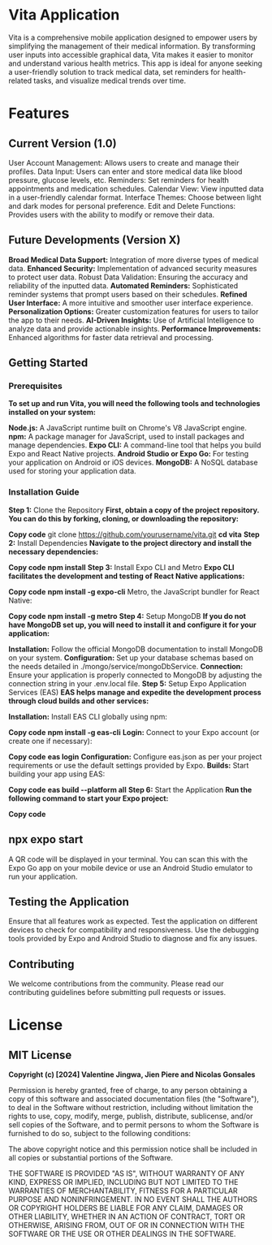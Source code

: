 # Vita Application
Vita is a comprehensive mobile application designed to empower users by simplifying the management of their medical information. By transforming user inputs into accessible graphical data, Vita makes it easier to monitor and understand various health metrics. This app is ideal for anyone seeking a user-friendly solution to track medical data, set reminders for health-related tasks, and visualize medical trends over time.

# Features
## Current Version (1.0)
User Account Management: Allows users to create and manage their profiles.
Data Input: Users can enter and store medical data like blood pressure, glucose levels, etc.
Reminders: Set reminders for health appointments and medication schedules.
Calendar View: View inputted data in a user-friendly calendar format.
Interface Themes: Choose between light and dark modes for personal preference.
Edit and Delete Functions: Provides users with the ability to modify or remove their data.
## Future Developments (Version X)
**Broad Medical Data Support:** Integration of more diverse types of medical data.
**Enhanced Security:** Implementation of advanced security measures to protect user data.
Robust Data Validation: Ensuring the accuracy and reliability of the inputted data.
**Automated Reminders:** Sophisticated reminder systems that prompt users based on their schedules.
**Refined User Interface:** A more intuitive and smoother user interface experience.
**Personalization Options:** Greater customization features for users to tailor the app to their needs.
**AI-Driven Insights:** Use of Artificial Intelligence to analyze data and provide actionable insights.
**Performance Improvements:** Enhanced algorithms for faster data retrieval and processing.
## Getting Started
### Prerequisites
__To set up and run Vita, you will need the following tools and technologies installed on your system:__

**Node.js:** A JavaScript runtime built on Chrome's V8 JavaScript engine.
**npm:** A package manager for JavaScript, used to install packages and manage dependencies.
**Expo CLI:** A command-line tool that helps you build Expo and React Native projects.
**Android Studio or Expo Go:** For testing your application on Android or iOS devices.
**MongoDB:** A NoSQL database used for storing your application data.
### Installation Guide
**Step 1:** Clone the Repository
__First, obtain a copy of the project repository. You can do this by forking, cloning, or downloading the repository:__

**Copy code**
git clone https://github.com/yourusername/vita.git
**cd vita**
**Step 2:** Install Dependencies
__Navigate to the project directory and install the necessary dependencies:__

__Copy code__
__npm install__
**Step 3:** Install Expo CLI and Metro
__Expo CLI facilitates the development and testing of React Native applications:__

**Copy code**
**npm install -g expo-cli**
Metro, the JavaScript bundler for React Native:

**Copy code**
**npm install -g metro**
**Step 4:** Setup MongoDB
**If you do not have MongoDB set up, you will need to install it and configure it for your application:**

**Installation:** Follow the official MongoDB documentation to install MongoDB on your system.
**Configuration:** Set up your database schemas based on the needs detailed in ./mongo/service/mongoDbService.
**Connection:** Ensure your application is properly connected to MongoDB by adjusting the connection string in your .env.local file.
**Step 5:** Setup Expo Application Services (EAS)
**EAS helps manage and expedite the development process through cloud builds and other services:**

**Installation:** Install EAS CLI globally using npm:

**Copy code**
**npm install -g eas-cli**
**Login:** Connect to your Expo account (or create one if necessary):

**Copy code**
**eas login**
**Configuration:** Configure eas.json as per your project requirements or use the default settings provided by Expo.
**Builds:** Start building your app using EAS:

**Copy code**
**eas build --platform all**
**Step 6:** Start the Application
**Run the following command to start your Expo project:**


**Copy code**
## **npx expo start**
A QR code will be displayed in your terminal. You can scan this with the Expo Go app on your mobile device or use an Android Studio emulator to run your application.

## Testing the Application
Ensure that all features work as expected. Test the application on different devices to check for compatibility and responsiveness. Use the debugging tools provided by Expo and Android Studio to diagnose and fix any issues.

## Contributing
We welcome contributions from the community. Please read our contributing guidelines before submitting pull requests or issues.

# License
## MIT License

**Copyright (c) [2024] Valentine Jingwa, Jien Piere and Nicolas Gonsales**

Permission is hereby granted, free of charge, to any person obtaining a copy
of this software and associated documentation files (the "Software"), to deal
in the Software without restriction, including without limitation the rights
to use, copy, modify, merge, publish, distribute, sublicense, and/or sell
copies of the Software, and to permit persons to whom the Software is
furnished to do so, subject to the following conditions:

The above copyright notice and this permission notice shall be included in all
copies or substantial portions of the Software.

THE SOFTWARE IS PROVIDED "AS IS", WITHOUT WARRANTY OF ANY KIND, EXPRESS OR
IMPLIED, INCLUDING BUT NOT LIMITED TO THE WARRANTIES OF MERCHANTABILITY,
FITNESS FOR A PARTICULAR PURPOSE AND NONINFRINGEMENT. IN NO EVENT SHALL THE
AUTHORS OR COPYRIGHT HOLDERS BE LIABLE FOR ANY CLAIM, DAMAGES OR OTHER
LIABILITY, WHETHER IN AN ACTION OF CONTRACT, TORT OR OTHERWISE, ARISING FROM,
OUT OF OR IN CONNECTION WITH THE SOFTWARE OR THE USE OR OTHER DEALINGS IN THE
SOFTWARE.
